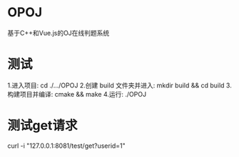 # OPOJ
基于C++和Vue.js的OJ在线判题系统


# 测试
  1.进入项目: cd ./.../OPOJ
  2.创建 build 文件夹并进入: mkdir build && cd build
  3.构建项目并编译: cmake && make
  4.运行: ./OPOJ
  
  
# 测试get请求
  curl -i "127.0.0.1:8081/test/get?userid=1"
